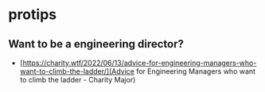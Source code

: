 # protips


## Want to be a engineering director?
- [https://charity.wtf/2022/06/13/advice-for-engineering-managers-who-want-to-climb-the-ladder/](Advice for Engineering Managers who want to climb the ladder - Charity Major)

